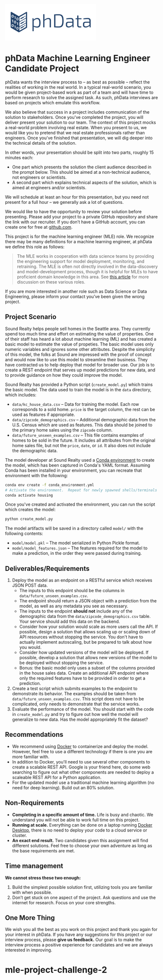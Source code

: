 ![phData Logo](phData.png "phData Logo")

# phData Machine Learning Engineer Candidate Project

phData wants the interview process to – as best as possible – reflect
the realities of working in the real world. In a typical real-world scenario,
you would be given project-based work as part of a team and will have time to
perform research to solve the assigned task. As such, phData interviews
are based on projects which emulate this workflow.

We also believe that success in a project includes communication of the
solution to stakeholders.  Once you've completed the project, you will
deliver present your solution to our team.
The context of this project mocks a real-world problem involving real estate.
When you present to us, we would like you to pretend that we real estate
professionals rather than engineers.  Once you've finished that presentation,
we will dig deeper into the technical details of the solution.

In other words, your presentation should be split into two parts,
roughly 15 minutes each:
- One part which presents the solution the client audience described
    in the prompt below.  This should be aimed at a non-technical audience,
    not engineers or scientists.
- A second part which explains technical aspects of the solution,
    which is aimed at engineers and/or scientists.

We will schedule at least an hour for this presentation, but you need not
present for a full hour – we generally ask a lot of questions.

We would like to have the opportunity to review your solution before
presenting.
Please add your project to a private GitHub repository and share the
link with our recruiter.
If you don’t have a GitHub account, you can create one for
free at [github.com](https://github.com/).

This project is for the machine learning engineer (MLE) role.
We recognize there may be many definitions for a machine learning engineer,
at phData we define this role as follows:

> The MLE works in cooperation with data science teams by providing the
engineering support for model deployment, monitoring, and retraining.
The MLE is often not directly involved in the data-discovery and
model-development process, though it is helpful for MLEs to have proficient
domain knowledge in this area.
See
[this article](https://www.oreilly.com/ideas/data-engineers-vs-data-scientists)
for more discussion on these various roles.

If you are more interested in another role such as Data Science or Data
Engineering, please inform your contact you’ve been given the wrong project.


## Project Scenario

Sound Realty helps people sell homes in the Seattle area.
They currently spend too much time and effort on estimating the value of
properties.
One of their staff has heard a lot about machine learning (ML) and
has created a basic model to estimate the value of propeties.
The basic model uses only numeric variables and ignores some other attributes.
Despite the simplicity of this model, the folks at Sound are impressed
with the proof of concept and would now like to use this model to streamline
their business.
They have contracted us to help deploy that model for broader use.
Our job is to create a REST endpoint that serves up model predictions for new
data, and to provide guidance on how they could improve the model.

Sound Realty has provided a Python script (`create_model.py`) which trains the
basic model.
The data used to train the model is in the `data` directory, which includes:

- `data/kc_house_data.csv` – Data for training the model.  Each row
corresponds to a sold home.  `price` is the
target column, the rest can be used as features if appropriate.
- `data/zipcode_demographics.csv` – Additional demographic data from the
U.S. Census which are used as features.  This data should be joined to the
primary home sales using the `zipcode` column.
- `data/future_unseen_examples.csv` – This file contains examples of
homes to be sold in the future.  It includes all attributes from
the original home sales file, but not the `price`, `date`, or `id`.
It also does not include the demographic data.

The model developer at Sound Realty used a
[Conda environment](https://docs.conda.io/en/latest/) to create
the model, which has been captured in Conda's YAML format.
Assuming Conda has been installed in your environment, you can recreate
that environment with the following:
```sh
conda env create -f conda_environment.yml
# Activate the environment.  Repeat for newly spawned shells/terminals
conda activate housing
```

Once you've created and activated the environment, you can run the script which
creates the model:
```sh
python create_model.py
```

The model artifacts will be saved in a directory called `model/` with the
following contents:

- `model/model.pkl` – The model serialized in Python Pickle format.
- `model/model_features.json` – The features required for the model to
make a prediction, in the order they were passed during training.


## Deliverables/Requirements

1. Deploy the model as an endpoint on a RESTful service which receives JSON
   POST data.
    - The inputs to this endpoint should be the columns in
    `data/future_unseen_examples.csv`.
    - The endpoint should return a JSON object
    with a prediction from the model, as well as any metadata you see as
     necessary.
    - The inputs to the endpoint **should not** include any of the demographic
    data from the `data/zipcode_demographics.csv` table.  Your service should
     add this data on the backend.
    - Consider how your solution would scale as more users call the API.
    If possible, design a solution that allows scaling up or scaling down of API
     resources without stopping the service.  You don't have to actually
     implement autoscaling, but be prepared to talk about how you would.
    - Consider how updated versions of the model will be deployed.
    If possible, develop a solution that allows new versions of the model to be
     deployed without stopping the service.
    - Bonus: the basic model only uses a subset of the columns provided in the
       house sales data.
        Create an additional API endpoint where only the required features have
        to be provided in order to get a prediction.
2. Create a test script which submits examples to the endpoint to demonstrate
its behavior.  The examples should be taken from
`data/future_unseen_examples.csv`.
This script does not have to be complicated, only needs to demonstrate
that the service works.
3. Evaluate the performance of the model.  You should start with the code
in `create_model.py` and try to figure out how well the model will generalize
to new data.  Has the model appropriately fit the dataset?

## Recommendations
- We recommend using [Docker](https://docs.docker.com/get-started/) to
containerize and deploy the model.
However, feel free to use a different technology if there is one you are
more familiar with.
- In addition to Docker, you'll need to use several other components to create
a scalable REST API. Google is your friend here, do some web searching to
figure out what other components are needed to deploy a scaleable REST API
for a Python application.
- For the updated model use a traditional machine learning algorithm
(no need for deep learning). Build out an 80% solution.

## Non-Requirements

- **Completing in a specific amount of time.** Life is busy and chaotic.
We understand you will not be able to work full time on this project.
- **Running at scale.** Everything can be done on a
laptop running
[Docker Desktop](https://www.docker.com/products/docker-desktop), there is
no need to deploy your code to a cloud service or cluster.
- **An exact end result.** Two candidates given this assignment will find
different solutions.
Feel free to choose your own adventure as long as the base requirements are
met.

## Time management
**We cannot stress these two enough:**

  1. Build the simplest possible solution first, utilizing tools you are
    familiar with when possible.
  2. Don’t get stuck on one aspect of the project.
    Ask questions and use the internet for research.
    Focus on your core strengths.

## One More Thing
We wish you all the best as you work on this project and thank you again for
your interest in phData.
If you have any suggestions for this project or our interview process, please
**give us feedback.**
Our goal is to make the interview process a positive experience for candidates
and we are always interested in improving.
# mle-project-challenge-2
